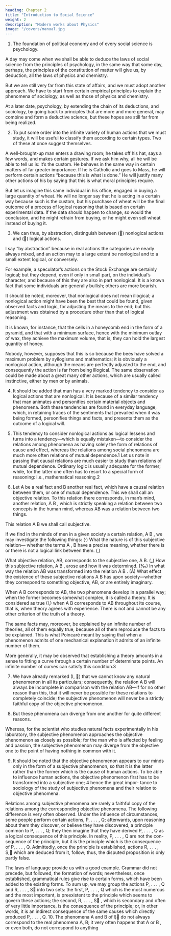 ```yaml
---
heading: Chapter 2
title: "Introduction to Social Science"
weight: 2
description: "Modern works about Physics"
image: "/covers/manual.jpg
---
```



1. The foundation of political economy and of every social science is psychology.

A day may come when we shall be able to deduce the laws of social science from the principles of psychology, in the same way that some day, perhaps, the principles of the constitution of matter will give us, by deduction, all the laws of physics and chemistry. 

But we are still very far from this state of affairs, and we must adopt another approach. We have to start from certain empirical principles to explain the phenomena of sociology, as well as those of physics and chemistry. 

At a later date, psychology, by extending the chain of its deductions, and sociology, by going back to principles that are more and more general, may combine and form a deductive science, but these hopes are still far from being realized.

2. To put some order into the infinite variety of human actions that we must study, it will be useful to classify them according to certain types. Two of these at once suggest themselves.

A well-brought-up man enters a drawing room; he takes off his hat, says a few words, and makes certain gestures. If we ask him why, all he will be able to tell us is: it’s the custom. He behaves in the same way in certain matters of far greater importance. If he is Catholic and goes to Mass, he will perform certain actions “because this is what is done.” He will justify many other actions of his by saying that this is what moral principles require.

But let us imagine this same individual in his office, engaged in buying a large quantity of wheat. He will no longer say that he is acting in a certain way because such is the custom, but his purchase of wheat will be the final outcome of a process of logical reasoning that is based on certain experimental data. If the data should happen to change, so would the conclusion, and he might refrain from buying, or he might even sell wheat instead of buying it.

3. We can thus, by abstraction, distinguish between () nonlogical actions and () logical actions.

I say “by abstraction” because in real actions the categories are nearly always mixed, and an action may to a large extent be nonlogical and to a small extent logical, or conversely.

For example, a speculator’s actions on the Stock Exchange are certainly logical; but they depend, even if only in small part, on the individual’s character, and because of this they are also in part nonlogical. It is a known fact that some individuals are generally bullish; others are more bearish.

It should be noted, moreover, that nonlogical does not mean illogical; a nonlogical action might have been the best that could be found, given observed facts and logic, for adjusting the means to the end; but this adjustment was obtained by a procedure other than that of logical reasoning.

It is known, for instance, that the cells in a honeycomb end in the form of a pyramid, and that with a minimum surface, hence with the minimum outlay of wax, they achieve the maximum volume, that is, they can hold the largest quantity of honey. 

Nobody, however, supposes that this is so because the bees have solved a maximum problem by syllogisms and mathematics; it is obviously a nonlogical action, although the means are perfectly adjusted to the end, and consequently the action is far from being illogical. The same observation could be made about a great many other actions, which are usually called instinctive, either by men or by animals.


4. It should be added that man has a very marked tendency to consider as logical actions that are nonlogical. It is because of a similar tendency that man animates and personifies certain material objects and phenomena. Both these tendencies are found in everyday language, which, in retaining traces of the sentiments that prevailed when it was being formed, personifies things and facts, and presents them as the outcome of a logical will.


5. This tendency to consider nonlogical actions as logical lessens and turns into a tendency—which is equally mistaken—to consider the relations among phenomena as having solely the form of relations of cause and effect, whereas the relations among social phenomena are much more often relations of mutual dependence.1 Let us note in passing that causal relations are much easier to study than relations of mutual dependence. Ordinary logic is usually adequate for the former; while, for the latter one often has to resort to a special form of reasoning: i.e., mathematical reasoning.2


6. Let A be a real fact and B another real fact, which have a causal relation between
them, or one of mutual dependence. This we shall call an objective relation.
To this relation there corresponds, in man’s mind, another relation, A B , which is
strictly speaking a relation between two concepts in the human mind, whereas AB was a
relation between two things. 

This relation A B we shall call subjective.

If we find in the minds of men in a given society a certain relation, A B , we may investigate the following things: (·) What the nature is of this subjective relation— whether the terms A , B have a precise meaning, whether there is or there is not a logical link between them. (‚) 

What objective relation, AB, corresponds to the subjective one, A B. („) How this subjective relation, A B , arose and how it was determined. (‰) In what way the relation AB was transformed into the relation A B . (Â) What effect the existence of these subjective relations A B has upon society—whether they correspond to something objective, AB, or are entirely imaginary.

When A B corresponds to AB, the two phenomena develop in a parallel way; when the former becomes somewhat complex, it is called a theory. It is considered as true (I,) when A B corresponds to AB throughout its course, that is, when theory agrees with experience. There is not and cannot be any other criterion of the truth of a theory.

The same facts may, moreover, be explained by an infinite number of theories, all of them equally true, because all of them reproduce the facts to be explained. This is what Poincaré meant by saying that when a phenomenon admits of one mechanical explanation it admits of an infinite number of them.

More generally, it may be observed that establishing a theory amounts in a sense to fitting a curve through a certain number of determinate points. An infinite number of curves can satisfy this condition.3

7. We have already remarked (I, ) that we cannot know any natural phenomenon in all its particulars; consequently, the relation A B will always be incomplete in comparison with the relation AB—if for no other reason than this, that it will never be possible for these relations to completely coincide; the subjective phenomenon will never be a strictly faithful copy of the objective phenomenon.

8. But these phenomena can diverge from one another for quite different reasons.

Whereas, for the scientist who studies natural facts experimentally in his laboratory, the subjective phenomenon approaches the objective phenomenon as closely as possible; for the man who is affected by feeling and passion, the subjective phenomenon may diverge from the objective one to the point of having nothing in common with it.

9. It should be noted that the objective phenomenon appears to our minds only in the form of a subjective phenomenon, so that it is the latter rather than the former which is the cause of human actions. To be able to influence human actions, the objective phenomenon first has to be transformed into a subjective one; 4 hence the great impor- tance to sociology of the study of subjective phenomena and their relation to objective phenomena.

Relations among subjective phenomena are rarely a faithful copy of the relations among the corresponding objective phenomena. The following difference is very often observed. Under the influence of circumstances, some people perform certain actions, P, . . . , Q; afterwards, upon reasoning about them they discover, or believe they have discovered, a principle common to P, . . . , Q; they then imagine that they have derived P, . . . , Q as a logical consequence of this principle. In reality, P, . . . , Q are not the con- sequence of the principle, but it is the principle which is the consequence of P, . . . , Q. Admittedly, once the principle is established, actions R, . . . , S, which are deduced from it, follow; thus, the disputed proposition is only partly false.

The laws of language provide us with a good example. Grammar did not precede, but followed, the formation of words; nevertheless, once established, grammatical rules give rise to certain forms, which have been added to the existing forms. To sum up, we may group the actions P, . . . , Q and R, . . . , S into two sets: the first, P, . . . , Q which is the most numerous and the most important, is preexistent to the principle which seems to govern these actions; the second, R, . . . , S , which is secondary and often of very little importance, is the consequence of the principle; or, in other words, it is an indirect consequence of the same causes which directly produced P, . . . , Q. 10. The phenomena A and B of § do not always correspond to the real phenomena A, B; it very often happens that A or B , or even both, do not correspond to anything
